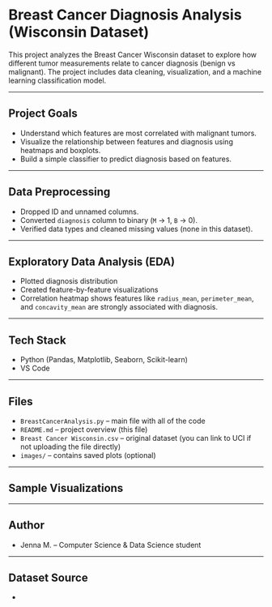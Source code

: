 # Breast Cancer Diagnosis Analysis (Wisconsin Dataset)

This project analyzes the Breast Cancer Wisconsin dataset to explore how different tumor measurements relate to cancer diagnosis (benign vs malignant). The project includes data cleaning, visualization, and a machine learning classification model.

---

## Project Goals

- Understand which features are most correlated with malignant tumors.
- Visualize the relationship between features and diagnosis using heatmaps and boxplots.
- Build a simple classifier to predict diagnosis based on features.

---

## Data Preprocessing

- Dropped ID and unnamed columns.
- Converted `diagnosis` column to binary (`M` → 1, `B` → 0).
- Verified data types and cleaned missing values (none in this dataset).

---

## Exploratory Data Analysis (EDA)

- Plotted diagnosis distribution
- Created feature-by-feature visualizations
- Correlation heatmap shows features like `radius_mean`, `perimeter_mean`, and `concavity_mean` are strongly associated with diagnosis.

---

## Tech Stack

- Python (Pandas, Matplotlib, Seaborn, Scikit-learn)
- VS Code

---

## Files

- `BreastCancerAnalysis.py` – main file with all of the code
- `README.md` – project overview (this file)
- `Breast Cancer Wisconsin.csv` – original dataset (you can link to UCI if not uploading the file directly)
- `images/` – contains saved plots (optional)

---

## Sample Visualizations



---

## Author

- Jenna M. – Computer Science & Data Science student

---

## Dataset Source

- []()
